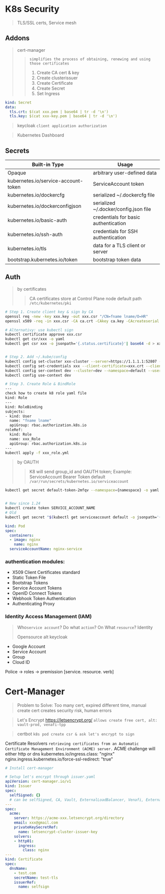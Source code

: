 # K8s Security
> TLS/SSL certs, Service mesh
## Addons
> cert-manager 
>> `simplifies the process of obtaining, renewing and using those certificates`
>> 1. Create CA cert & key
>> 2. Create clusterissuer
>> 3. Create Certificate
>> 4. Create Secret
>> 5. Set Ingress
```yml
kind: Secret
data:
  tls.crt: $(cat xxx.pem | base64 | tr -d '\n')
  tls.key: $(cat xxx-key.pem | base64 | tr -d '\n')
```
> keycloak `client application authorization`

> Kubernetes Dashboard
## Secrets
|  Built-in Type	  |  Usage |
|---|---|
| Opaque |   arbitrary user-defined data |
| kubernetes.io/service-account-token| ServiceAccount token |
| kubernetes.io/dockercfg | serialized ~/.dockercfg file |
| kubernetes.io/dockerconfigjson | serialized ~/.docker/config.json file |
| kubernetes.io/basic-auth | credentials for basic authentication |
| kubernetes.io/ssh-auth | credentials for SSH authentication |
| kubernetes.io/tls | data for a TLS client or server|
| bootstrap.kubernetes.io/token | bootstrap token data |

## Auth
> by certificates
>> CA certificates store at Control Plane node default path `/etc/kubernetes/pki`

```bash
# Step 1. Create client key & sign by CA
openssl req -new -key xxx.key -out xxx.csr "/CN=fname lname/O=HR"
openssl x509 -req -in xxx.csr -CA ca.crt -CAkey ca.key -CAcreateserial -out xxx.crt -day 500

# Alternativy: use kubectl sign
kubectl certificate approve xxx.csr
kubectl get csr/xxx -o yaml
kubectl get csr xxx -o jsonpath='{.status.certificate}'| base64 -d > xxx.crt


# Step 2. Add ~/.kube/config
kubectl config set-cluster xxx-cluster --server=https://1.1.1.1:52807 --certificate-authority=ca.crt --embed-certs=true
kubectl config set-credentials xxx --client-certificate=xxx.crt --client-key=xxx.key --embed-certs=true
kubectl config ser-context dev --cluster=dev --namespace=default --user=xxx
kubectl config use-context dev

# Step 3. Create Role & BindRole
---
check how to create k8 role yaml file
kind: Role
---
kind: RoleBinding
subjects:
- kind: User
  name: "fname lname"
  apiGroup: rbac.authorization.k8s.io
roleRef:
  kind: Role
  name: xxx_Role
  apiGroup: rbac.authorization.k8s.io
---
kubectl apply -f xxx_role.yml


```
> by OAUTH
>> K8 will send group_id and OAUTH token;
>> Example: ServiceAccount Bearer Token default `/var/run/secrets/kubernetes.io/serviceaccount`
>> 
```bash
kubectl get secret default-token-2mfqv --namespace={namespace} -o yaml


# New since 1.24
kubectl create token SERVICE_ACCOUNT_NAME
# Old 
kubectl get secret "$(kubectl get serviceaccount default -o jsonpath='{.secrets[0].name}')"
```
```yaml
kind: Pod
spec:
  containers:
  - image: nginx
    name: nginx
  serviceAccountName: nginx-service
```
### authentication modules:
- X509 Client Certificates standard
- Static Token File
- Bootstrap Tokens
- Service Account Tokens
- OpenID Connect Tokens
- Webhook Token Authentication
- Authenticating Proxy

### Identity Access Management (IAM)
> Who`service account`? Do what `action`? On What `resource`?
Identity
>
> Opensource alt keycloak
> 
- Google Account
- Service Account
- Group
- Cloud ID

Police -> roles -> premission [service. resource. verb]

# Cert-Manager
> Problem to Solve: Too many cert, expired different time, manual create cert creates security risk, human errors

> Let's Encrypt https://letsencrypt.org/ `allows create free cert, alt: vault-prod, venafi-tpp`

> certbot `k8s pod create csr & ask let's encrypt to sign`

Certificate Resolvers `retrieving certificates from an Automatic Certificate Management Environment (ACME) server.`
ACME challenge will either http or dns
kubernetes.io/ingress.class: "nginx"
nginx.ingress.kubernetes.io/force-ssl-redirect: "true" 
```yml
# Install cert-manager

# Setup let's encrypt through issuer.yaml
apiVersion: cert-manager.io/v1
kind: Issuer
spec:
  selfSigned: {}
  # can be selfSigned, CA, Vault, ExternalLoadBalancer, Venafi, External, ACME
---
spec:
  acme:
    server: https://acme-xxx.letsencrypt.org/directory
    email: xxx@gmail.com
    privateKeySecretRef:
      name: letsencrypt-cluster-issuer-key
    solvers:
    - http01:
      ingress:
        class: nginx
---
kind: Certificate
spec:
  dnsName:
    - test.com
    secretName: test-tls
    issuerRef:
      name: selfsign
```